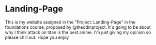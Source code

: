 # Landing-Page

This is my website assigned in the "Project: Landing-Page" in the foundations course, proposed by @theodinproject. It´s going to be about why I think attack on titan is the best anime. I'm just giving my opinion so please chill out. Hope you enjoy